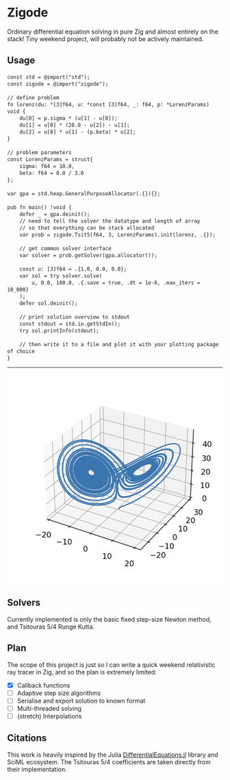 # Zigode 

Ordinary differential equation solving in pure Zig and almost entirely on the stack! Tiny weekend project, will probably not be actively maintained.

## Usage

```zig
const std = @import("std");
const zigode = @import("zigode");

// define problem
fn lorenz(du: *[3]f64, u: *const [3]f64, _: f64, p: *LorenzParams) void {
    du[0] = p.sigma * (u[1] - u[0]);
    du[1] = u[0] * (28.0 - u[2]) - u[1];
    du[2] = u[0] * u[1] - (p.beta) * u[2];
}

// problem parameters
const LorenzParams = struct{
    sigma: f64 = 10.0,
    beta: f64 = 8.0 / 3.0
};

var gpa = std.heap.GeneralPurposeAllocator(.{}){};

pub fn main() !void {
    defer _ = gpa.deinit();
    // need to tell the solver the datatype and length of array
    // so that everything can be stack allocated
    var prob = zigode.Tsit5(f64, 3, LorenzParams).init(lorenz, .{});

    // get common solver interface
    var solver = prob.getSolver(gpa.allocator());

    const u: [3]f64 = .{1.0, 0.0, 0.0};
    var sol = try solver.solve(
        u, 0.0, 100.0, .{.save = true, .dt = 1e-6, .max_iters = 10_000}
    );
    defer sol.deinit();

    // print solution overview to stdout
    const stdout = std.io.getStdIn();
    try sol.printInfo(stdout);

    // then write it to a file and plot it with your plotting package of choice
} 
```

![lorenz-demo](./assets/lorenz.png)

## Solvers

Currently implemented is only the basic fixed step-size Newton method, and Tsitouras 5/4 Runge Kutta.

## Plan

The scope of this project is just so I can write a quick weekend relativistic ray tracer in Zig, and so the plan is extremely limited:

- [x] Callback functions
- [ ] Adaptive step size algorithms
- [ ] Serialise and export solution to known format
- [ ] Multi-threaded solving
- [ ] (stretch) Interpolations

## Citations
 
This work is heavily inspired by the Julia [DifferentialEquations.jl](https://github.com/SciML/DifferentialEquations.jl) library and SciML ecosystem. The Tsitouras 5/4 coefficients are taken directly from their implementation.
